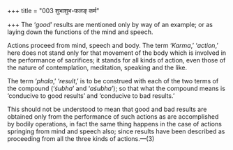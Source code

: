 +++
title = "003 शुभाशुभ-फलङ् कर्म"

+++
The ‘*good*’ results are mentioned only by way of an example; or as
laying down the functions of the mind and speech.

Actions proceed from mind, speech and body. The term ‘*Karma*,’
‘*action*,’ here does not stand only for that movement of the body which
is involved in the performance of sacrifices; it stands for all kinds of
action, even those of the nature of contemplation, meditation, speaking
and the like.

The term ‘*phala*,’ ‘*result*,’ is to be construed with each of the two
terms of the compound (‘*śubha*’ and ‘*aśubha*’); so that what the
compound means is ‘conducive to good results’ and ‘conducive to bad
results.’

This should not be understood to mean that good and bad results are
obtained only from the performance of such actions as are accomplished
by bodily operations, in fact the same thing happens in the case of
actions springing from mind and speech also; since results have been
described as proceeding from all the three kinds of actions.—(3)


